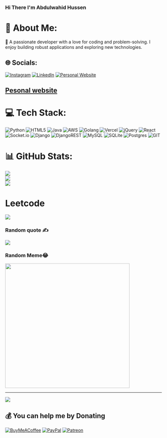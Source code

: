 ### Hi There I'm Abdulwahid Hussen

# 💫 About Me:
👋 A passionate developer with a love for coding and problem-solving. I enjoy building robust applications and exploring new technologies.

## 🌐 Socials:
[![Instagram](https://img.shields.io/badge/Instagram-%23E4405F.svg?logo=Instagram&logoColor=white)](https://instagram.com/Alien11d) [![LinkedIn](https://img.shields.io/badge/LinkedIn-%230077B5.svg?logo=linkedin&logoColor=white)](https://linkedin.com/in/AbdulwahidHussen) [![Personal Website](https://img.shields.io/badge/Personal-Website-%23E4405F.svg?logo=Web&logoColor=white)](https://www.abdulwahid.tech)
<h2><a href="https://capable-daifuku-fbe366.netlify.app/">Pesonal website </a></h2>

# 💻 Tech Stack:
![Python](https://img.shields.io/badge/python-3670A0?style=plastic&logo=python&logoColor=ffdd54) ![HTML5](https://img.shields.io/badge/html5-%23E34F26.svg?style=plastic&logo=html5&logoColor=white) ![Java](https://img.shields.io/badge/java-%23ED8B00.svg?style=plastic&logo=openjdk&logoColor=white) ![AWS](https://img.shields.io/badge/AWS-%23FF9900.svg?style=plastic&logo=amazon-aws&logoColor=white) ![Golang](https://img.shields.io/badge/golang-%23430098.svg?style=plastic&logo=heroku&logoColor=white) ![Vercel](https://img.shields.io/badge/vercel-%23000000.svg?style=plastic&logo=vercel&logoColor=white) ![jQuery](https://img.shields.io/badge/jquery-%230769AD.svg?style=plastic&logo=jquery&logoColor=white) ![React](https://img.shields.io/badge/react-%2320232a.svg?style=plastic&logo=react&logoColor=%2361DAFB) ![Socket.io](https://img.shields.io/badge/Socket.io-black?style=plastic&logo=socket.io&badgeColor=010101) ![Django](https://img.shields.io/badge/django-%23092E20.svg?style=plastic&logo=django&logoColor=white) ![DjangoREST](https://img.shields.io/badge/DJANGO-REST-ff1709?style=plastic&logo=django&logoColor=white&color=ff1709&labelColor=gray) ![MySQL](https://img.shields.io/badge/mysql-%2300000f.svg?style=plastic&logo=mysql&logoColor=white) ![SQLite](https://img.shields.io/badge/sqlite-%2307405e.svg?style=plastic&logo=sqlite&logoColor=white) ![Postgres](https://img.shields.io/badge/postgres-%23316192.svg?style=plastic&logo=postgresql&logoColor=white) ![GIT](https://img.shields.io/badge/Git-fc6d26?style=plastic&logo=git&logoColor=white)
# 📊 GitHub Stats:
![](https://github-readme-stats.vercel.app/api?username=AbdulwahidHusein&theme=dark&hide_border=false&include_all_commits=true&count_private=true)<br/>
![](https://github-readme-streak-stats.herokuapp.com/?user=AbdulwahidHusein&theme=dark&hide_border=false)<br/>
![](https://github-readme-stats.vercel.app/api/top-langs/?username=AbdulwahidHusein&theme=dark&hide_border=false&include_all_commits=true&count_private=true&layout=compact)

# Leetcode
![](https://leetcode.card.workers.dev/AbdulwahidHussen?theme=default&font=baloo&extension=null)

### Random quote ✍️ 
![](https://quotes-github-readme.vercel.app/api?type=horizontal&theme=radical)

### Random Meme😂 
<img src='https://api.memegen.link/images/ds/small_file/high_quality.png' style="height: 400px;"/>


---
[![](https://visitcount.itsvg.in/api?id=AbdulwahidHusein&icon=0&color=0)](https://visitcount.itsvg.in)

  ## 💰 You can help me by Donating
  [![BuyMeACoffee](https://img.shields.io/badge/Buy%20Me%20a%20Coffee-ffdd00?style=for-the-badge&logo=buy-me-a-coffee&logoColor=black)](https://buymeacoffee.com/) [![PayPal](https://img.shields.io/badge/PayPal-00457C?style=for-the-badge&logo=paypal&logoColor=white)](https://paypal.com) [![Patreon](https://img.shields.io/badge/Patreon-F96854?style=for-the-badge&logo=patreon&logoColor=white)](https://patreon.com/petrion) 

  
<!-- Proudly created with GPRM ( https://gprm.itsvg.in ) -->
